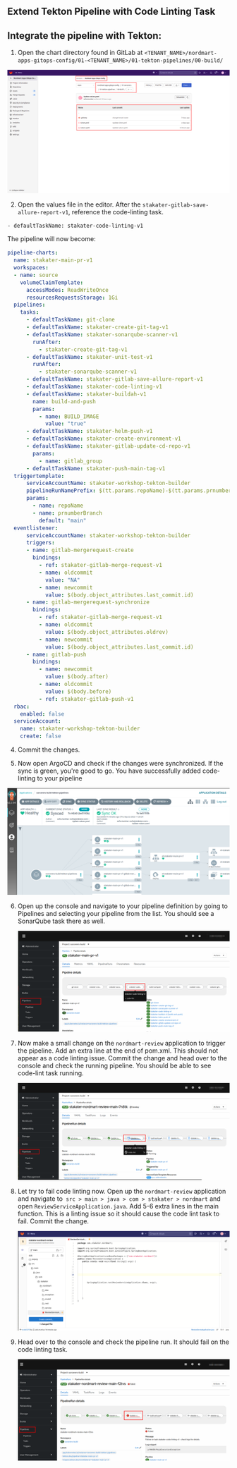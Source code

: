 ## Extend Tekton Pipeline with Code Linting Task

## Integrate the pipeline with Tekton:
1. Open the chart directory found in GitLab at `<TENANT_NAME>/nordmart-apps-gitops-config/01-<TENANT_NAME>/01-tekton-pipelines/00-build/`

  ![images/pipelines-Nordmart-apps-GitOps-config](images/pipelines-nordmart-apps-gitops-config.png)
  
2. Open the values file in the editor. After the `stakater-gitlab-save-allure-report-v1`, reference the code-linting task.

```
- defaultTaskName: stakater-code-linting-v1

```
The pipeline will now become:
   ````yaml
   pipeline-charts:
     name: stakater-main-pr-v1
     workspaces:
     - name: source
       volumeClaimTemplate:
         accessModes: ReadWriteOnce
         resourcesRequestsStorage: 1Gi
     pipelines:
       tasks:
         - defaultTaskName: git-clone
         - defaultTaskName: stakater-create-git-tag-v1
         - defaultTaskName: stakater-sonarqube-scanner-v1
           runAfter:
             - stakater-create-git-tag-v1
         - defaultTaskName: stakater-unit-test-v1
           runAfter: 
             - stakater-sonarqube-scanner-v1
         - defaultTaskName: stakater-gitlab-save-allure-report-v1
         - defaultTaskName: stakater-code-linting-v1
         - defaultTaskName: stakater-buildah-v1
           name: build-and-push
           params:
             - name: BUILD_IMAGE
               value: "true"
         - defaultTaskName: stakater-helm-push-v1
         - defaultTaskName: stakater-create-environment-v1
         - defaultTaskName: stakater-gitlab-update-cd-repo-v1
           params: 
             - name: gitlab_group
         - defaultTaskName: stakater-push-main-tag-v1
     triggertemplate:
         serviceAccountName: stakater-workshop-tekton-builder
         pipelineRunNamePrefix: $(tt.params.repoName)-$(tt.params.prnumberBranch)
         params:
           - name: repoName
           - name: prnumberBranch
             default: "main"
     eventlistener:
         serviceAccountName: stakater-workshop-tekton-builder
         triggers:
         - name: gitlab-mergerequest-create
           bindings:
             - ref: stakater-gitlab-merge-request-v1
             - name: oldcommit
               value: "NA"
             - name: newcommit
               value: $(body.object_attributes.last_commit.id)
         - name: gitlab-mergerequest-synchronize
           bindings:
             - ref: stakater-gitlab-merge-request-v1
             - name: oldcommit
               value: $(body.object_attributes.oldrev)
             - name: newcommit
               value: $(body.object_attributes.last_commit.id)
         - name: gitlab-push
           bindings:
             - name: newcommit
               value: $(body.after)
             - name: oldcommit
               value: $(body.before)
             - ref: stakater-gitlab-push-v1
     rbac:
       enabled: false
     serviceAccount:
       name: stakater-workshop-tekton-builder
       create: false

````
4. Commit the changes.

5. Now open ArgoCD and check if the changes were synchronized. If the sync is green, you're good to go. You have successfully added code-linting to your pipeline

![sonar](./images/sonar-argocd.png)

6. Open up the console and navigate to your pipeline definition by going to Pipelines and selecting your pipeline from the list. You should see a SonarQube task there as well.

   ![code-lint-OpenShift](./images/code-lint-openshift.png)

7. Now make a small change on the `nordmart-review` application to trigger the pipeline. Add an extra line at the end of pom.xml. This should not appear as a code linting issue. Commit the change and head over to the console and check the running pipeline. You should be able to see code-lint task running.

   ![code-lint-running](./images/code-lint-running.png)


8. Let try to fail code linting now. Open up the `nordmart-review` application and navigate to` src > main > java > com > stakater > nordmart` and open `ReviewServiceApplication.java`. Add 5-6 extra lines in the main function. This is a linting issue so it should cause the code lint task to fail. Commit the change.

   ![code-lint-change](./images/code-lint-change.png)


9. Head over to the console and check the pipeline run. It should fail on the code linting task.


   ![code-lint-failed](./images/code-lint-failed.png)
